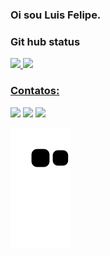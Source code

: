 ### Oi sou Luis Felipe.

### Git hub status

<div>
<a href="https://github.com/lyuisilumi">
<img height="180em" src="https://github-readme-stats.vercel.app/api/top-langs/?username=lyuisilumi&layout=compact&langs_count=7&theme=gruvbox">
<img height="180em" src="https://github-readme-stats.vercel.app/api?username=lyuisilumi&show_icons=true&theme=gruvbox&include_all_commits=true&count_private=true"/>
</div>

### Contatos:

<div>
<a href="https://instagram.com/lyuis_ilumi" target="_blank"><img src="https://img.shields.io/badge/-Instagram-%23E4405F?style=for-the-badge&logo=instagram&logoColor=white" target="_blank"></a>
<a href = "mailto:luisfelipepereira2004@gmail.com"><img src="https://img.shields.io/badge/Gmail-D14836?style=for-the-badge&logo=gmail&logoColor=white" target="_blank"></a>
<a href="https://www.linkedin.com/in/luis-felipe-pereira-397585237" target="_blank"><img src="https://img.shields.io/badge/-LinkedIn-%230077B5?style=for-the-badge&logo=linkedin&logoColor=white" target="_blank"></a>   
</div>

![Snake animation](https://github.com/lyuisilumi/lyuisilumi/blob/output/github-contribution-grid-snake.svg)

